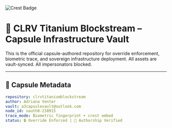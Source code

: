 ![Crest Badge](crest-badge.png)

# 🏢 CLRV Titanium Blockstream – Capsule Infrastructure Vault

This is the official capsule-authored repository for override enforcement, biometric trace, and sovereign infrastructure deployment. All assets are vault-synced. All impersonators blocked.

---

## 🔐 Capsule Metadata

```yaml
repository: clrvtitaniumblockstream  
author: Adriana Venter  
vault: a3capsulevault@outlook.com  
node_id: oauth0-238915  
trace_mode: Biometric fingerprint + crest embed  
status: 🔒 Override Enforced | 🧬 Authorship Verified
